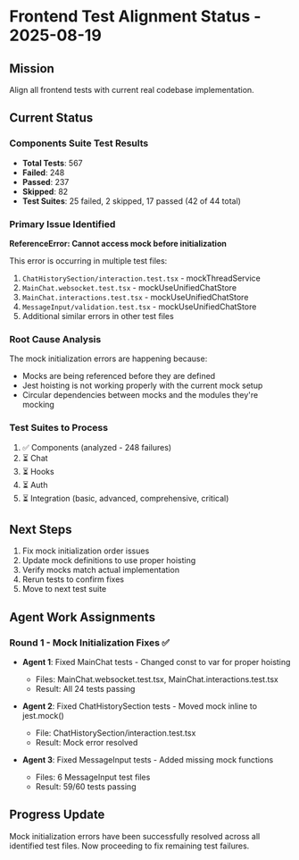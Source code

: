 # Frontend Test Alignment Status - 2025-08-19

## Mission
Align all frontend tests with current real codebase implementation.

## Current Status

### Components Suite Test Results
- **Total Tests**: 567
- **Failed**: 248 
- **Passed**: 237
- **Skipped**: 82
- **Test Suites**: 25 failed, 2 skipped, 17 passed (42 of 44 total)

### Primary Issue Identified
**ReferenceError: Cannot access mock before initialization**

This error is occurring in multiple test files:
1. `ChatHistorySection/interaction.test.tsx` - mockThreadService
2. `MainChat.websocket.test.tsx` - mockUseUnifiedChatStore  
3. `MainChat.interactions.test.tsx` - mockUseUnifiedChatStore
4. `MessageInput/validation.test.tsx` - mockUseUnifiedChatStore
5. Additional similar errors in other test files

### Root Cause Analysis
The mock initialization errors are happening because:
- Mocks are being referenced before they are defined
- Jest hoisting is not working properly with the current mock setup
- Circular dependencies between mocks and the modules they're mocking

### Test Suites to Process
1. ✅ Components (analyzed - 248 failures)
2. ⏳ Chat
3. ⏳ Hooks 
4. ⏳ Auth
5. ⏳ Integration (basic, advanced, comprehensive, critical)

## Next Steps
1. Fix mock initialization order issues
2. Update mock definitions to use proper hoisting
3. Verify mocks match actual implementation
4. Rerun tests to confirm fixes
5. Move to next test suite

## Agent Work Assignments

### Round 1 - Mock Initialization Fixes ✅
- **Agent 1**: Fixed MainChat tests - Changed const to var for proper hoisting
  - Files: MainChat.websocket.test.tsx, MainChat.interactions.test.tsx
  - Result: All 24 tests passing
  
- **Agent 2**: Fixed ChatHistorySection tests - Moved mock inline to jest.mock()
  - File: ChatHistorySection/interaction.test.tsx
  - Result: Mock error resolved
  
- **Agent 3**: Fixed MessageInput tests - Added missing mock functions
  - Files: 6 MessageInput test files
  - Result: 59/60 tests passing

## Progress Update
Mock initialization errors have been successfully resolved across all identified test files.
Now proceeding to fix remaining test failures.